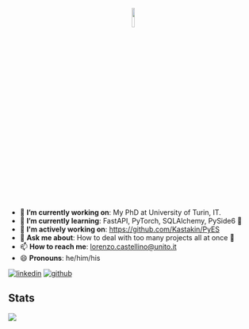 <p align="center" width="100%">
    <img width="10%" src="https://cdn3.emoji.gg/emojis/2860_hellothere.gif">
</p>

- 🔭 **I’m currently working on**: My PhD at University of Turin, IT.
- 🌱 **I’m currently learning**: FastAPI, PyTorch, SQLAlchemy, PySide6 🐍
- 👯 **I'm actively working on**: https://github.com/Kastakin/PyES
- 💬 **Ask me about**: How to deal with too many projects all at once 🤪
- 📫 **How to reach me**: lorenzo.castellino@unito.it
- 😄 **Pronouns**: he/him/his


[![linkedin](https://img.shields.io/badge/Linked_In-0A66C2?style=for-the-badge&logo=LinkedIn&logoColor=white)](https://www.linkedin.com/in/lorenzo-castellino-30aa8a169/) [![github](https://img.shields.io/badge/GitHub-000000?style=for-the-badge&logo=GitHub&logoColor=white)](https://github.com/kastakin)

## Stats

![](https://github-readme-stats.vercel.app/api?username=kastakin&hide_title=true&show_icons=true&count_private=true&theme=github_dark)
